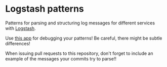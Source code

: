 # Logstash patterns

Patterns for parsing and structuring log messages for different
services with [Logstash](http://logstash.net).

Use [this app](https://grokdebug.herokuapp.com/) for debugging your
patterns! Be careful, there might be subtle differences!

When issuing pull requests to this repository, don't forget to include an example of the messages your commits try to parse!!
